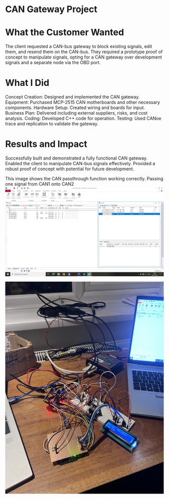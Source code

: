 # CAN Gateway Project
# What the Customer Wanted
The client requested a CAN-bus gateway to block existing signals, edit them, and resend them on the CAN-bus. They required a prototype proof of concept to manipulate signals, opting for a CAN gateway over development signals and a separate node via the OBD port.
# What I Did
Concept Creation: Designed and implemented the CAN gateway.
Equipment: Purchased MCP-2515 CAN motherboards and other necessary components.
Hardware Setup: Created wiring and boards for input.
Business Plan: Delivered including external suppliers, risks, and cost analysis.
Coding: Developed C++ code for operation.
Testing: Used CANoe trace and replication to validate the gateway.
# Results and Impact
Successfully built and demonstrated a fully functional CAN gateway.
Enabled the client to manipulate CAN-bus signals effectively.
Provided a robust proof of concept with potential for future development.


This image shows the CAN passthrough function working correctly. Passing one signal from CAN1 onto CAN2
![Screenshot](https://github.com/CameronCode22/CAN-Gateway/blob/main/Image_Folder_GitHub/CAN_Passthrough.png?raw=true)

![Screenshot](https://github.com/CameronCode22/CAN-Gateway/blob/main/Image_Folder_GitHub/CAN_Gateway.jpg)
